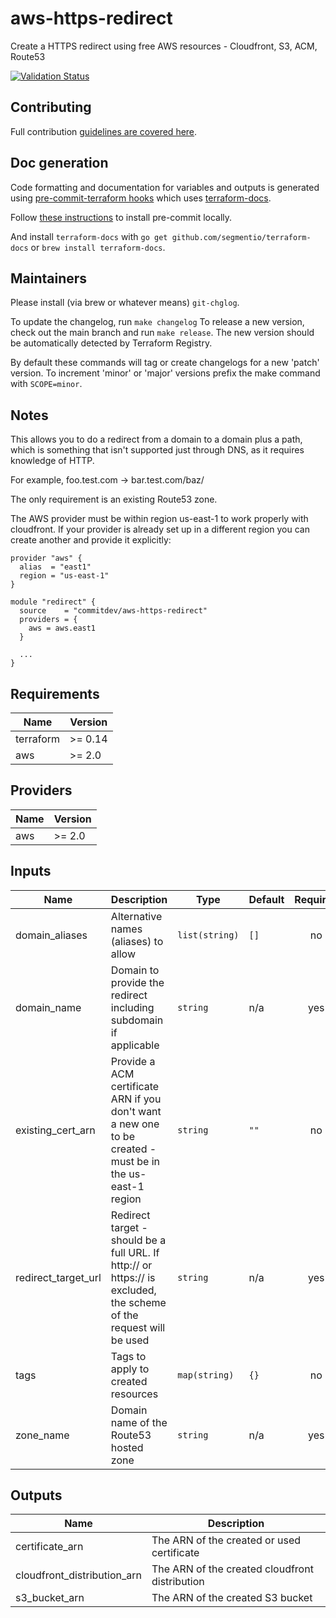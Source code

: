 # aws-https-redirect

Create a HTTPS redirect using free AWS resources - Cloudfront, S3, ACM, Route53

[![Validation Status](https://github.com/commitdev/terraform-aws-zero/workflows/Validate%20Terraform/badge.svg)](https://github.com/commitdev/terraform-aws-zero/actions)


## Contributing

Full contribution [guidelines are covered here](/.github/CONTRIBUTING.md).

## Doc generation

Code formatting and documentation for variables and outputs is generated using [pre-commit-terraform hooks](https://github.com/antonbabenko/pre-commit-terraform) which uses [terraform-docs](https://github.com/segmentio/terraform-docs).

Follow [these instructions](https://github.com/antonbabenko/pre-commit-terraform#how-to-install) to install pre-commit locally.

And install `terraform-docs` with `go get github.com/segmentio/terraform-docs` or `brew install terraform-docs`.


## Maintainers

Please install (via brew or whatever means) `git-chglog`.

To update the changelog, run `make changelog`
To release a new version, check out the main branch and run `make release`. The new version should be automatically detected by Terraform Registry.

By default these commands will tag or create changelogs for a new 'patch' version. To increment 'minor' or 'major' versions prefix the make command with `SCOPE=minor`.


## Notes

This allows you to do a redirect from a domain to a domain plus a path, which is something that isn't supported just through DNS, as it requires knowledge of HTTP.

For example, foo.test.com -> bar.test.com/baz/

The only requirement is an existing Route53 zone.

The AWS provider must be within region us-east-1 to work properly with cloudfront.
If your provider is already set up in a different region you can create another and provide it explicitly:

```
provider "aws" {
  alias  = "east1"
  region = "us-east-1"
}

module "redirect" {
  source    = "commitdev/aws-https-redirect"
  providers = {
    aws = aws.east1
  }

  ...
}
```

<!-- BEGINNING OF PRE-COMMIT-TERRAFORM DOCS HOOK -->
## Requirements

| Name | Version |
|------|---------|
| terraform | >= 0.14 |
| aws | >= 2.0 |

## Providers

| Name | Version |
|------|---------|
| aws | >= 2.0 |

## Inputs

| Name | Description | Type | Default | Required |
|------|-------------|------|---------|:--------:|
| domain\_aliases | Alternative names (aliases) to allow | `list(string)` | `[]` | no |
| domain\_name | Domain to provide the redirect including subdomain if applicable | `string` | n/a | yes |
| existing\_cert\_arn | Provide a ACM certificate ARN if you don't want a new one to be created - must be in the us-east-1 region | `string` | `""` | no |
| redirect\_target\_url | Redirect target - should be a full URL. If http:// or https:// is excluded, the scheme of the request will be used | `string` | n/a | yes |
| tags | Tags to apply to created resources | `map(string)` | `{}` | no |
| zone\_name | Domain name of the Route53 hosted zone | `string` | n/a | yes |

## Outputs

| Name | Description |
|------|-------------|
| certificate\_arn | The ARN of the created or used certificate |
| cloudfront\_distribution\_arn | The ARN of the created cloudfront distribution |
| s3\_bucket\_arn | The ARN of the created S3 bucket |

<!-- END OF PRE-COMMIT-TERRAFORM DOCS HOOK -->
